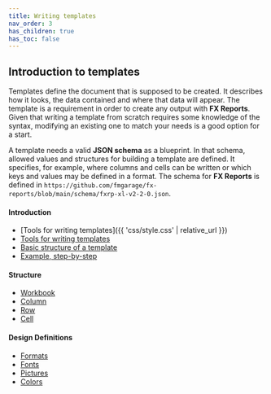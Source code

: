 ```yaml
---
title: Writing templates
nav_order: 3
has_children: true
has_toc: false
---
```


## Introduction to templates

Templates define the document that is supposed to be created. It describes how it looks, the data contained and where that data will appear. The template is a requirement in order to create any output with **FX Reports**. Given that writing a template from scratch requires some knowledge of the syntax, modifying an existing one to match your needs is a good option for a start.

A template needs a valid **JSON schema** as a blueprint. In that schema, allowed values and structures for building a template are defined. It specifies, for example, where columns and cells can be written or which keys and values may be defined in a format. The schema for **FX Reports** is defined in `https://github.com/fmgarage/fx-reports/blob/main/schema/fxrp-xl-v2-2-0.json`.

#### Introduction

- [Tools for writing templates]({{ 'css/style.css' | relative_url }})
- [Tools for writing templates](/writing-templates/tools)
- [Basic structure of a template](/writing-templates/structure)
- [Example, step-by-step](/writing-templates/bystep)

#### Structure

- [Workbook](/writing-templates/workbook)
- [Column](/writing-templates/column)
- [Row](/writing-templates/row)
- [Cell](/writing-templates/cell)

#### Design Definitions

- [Formats](/writing-templates/formats)
- [Fonts](/writing-templates/fonts)
- [Pictures](/writing-templates/pictures)
- [Colors](/writing-templates/colors)
